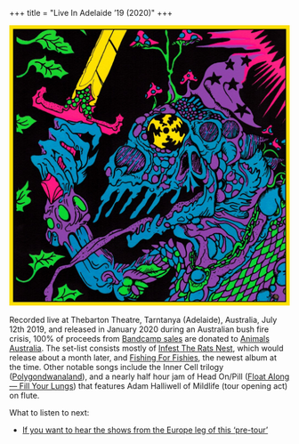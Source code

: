 +++
title = "Live In Adelaide ’19 (2020)"
+++

![album cover of Live In Adelaide 2019](./cover.jpg)

Recorded live at Thebarton Theatre, Tarntanya (Adelaide), Australia, July 12th 2019, and released in January 2020 during an Australian bush fire crisis, 100% of proceeds from [Bandcamp sales](https://kinggizzard.bandcamp.com/album/live-in-adelaide-19) are donated to [Animals Australia](https://animalsaustralia.org/). The set-list consists mostly of [Infest The Rats Nest](./infest-the-rats-nest), which would release about a month later, and [Fishing For Fishies](./fishing-for-fishies), the newest album at the time. Other notable songs include the Inner Cell trilogy ([Polygondwanaland](./polygondwanaland)), and a nearly half hour jam of Head On/Pill ([Float Along — Fill Your Lungs](./float-along-fill-your-lungs)) that features Adam Halliwell of Mildlife (tour opening act) on flute.

What to listen to next:

*   [If you want to hear the shows from the Europe leg of this ‘pre-tour’](./live-in-paris-2019)
